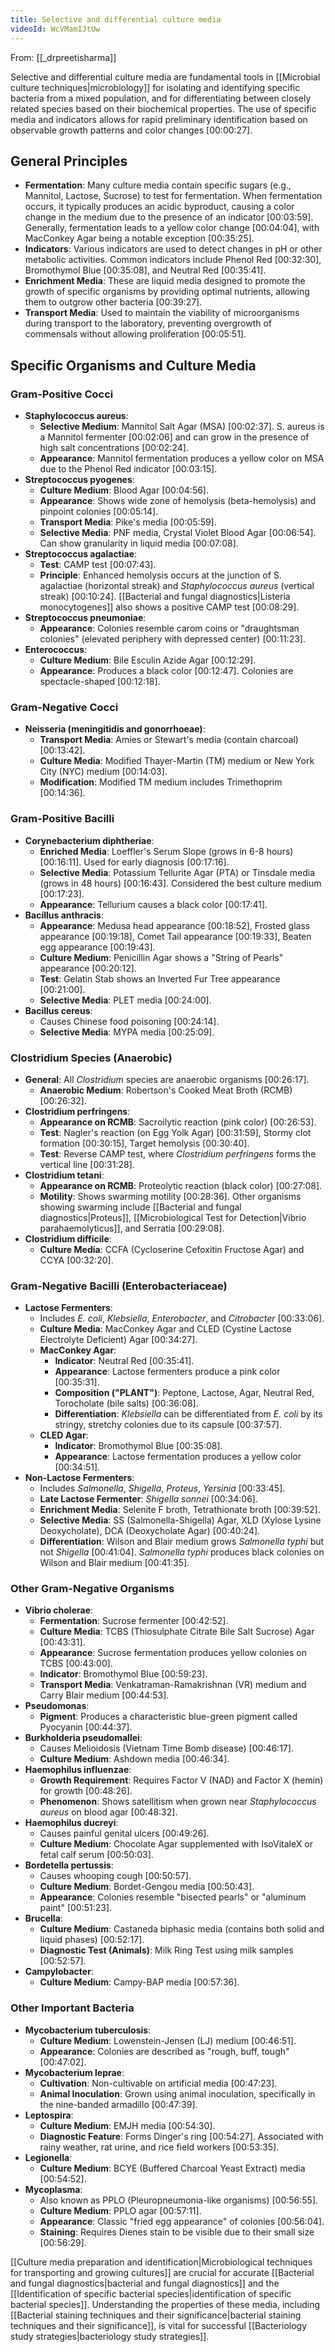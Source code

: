 ```yaml
---
title: Selective and differential culture media
videoId: WcVMamIJtUw
---
```


From: [[_drpreetisharma]] <br/> 

Selective and differential culture media are fundamental tools in [[Microbial culture techniques|microbiology]] for isolating and identifying specific bacteria from a mixed population, and for differentiating between closely related species based on their biochemical properties. The use of specific media and indicators allows for rapid preliminary identification based on observable growth patterns and color changes <a class="yt-timestamp" data-t="00:00:27">[00:00:27]</a>.

## General Principles

*   **Fermentation**: Many culture media contain specific sugars (e.g., Mannitol, Lactose, Sucrose) to test for fermentation. When fermentation occurs, it typically produces an acidic byproduct, causing a color change in the medium due to the presence of an indicator <a class="yt-timestamp" data-t="00:03:59">[00:03:59]</a>. Generally, fermentation leads to a yellow color change <a class="yt-timestamp" data-t="00:04:04">[00:04:04]</a>, with MacConkey Agar being a notable exception <a class="yt-timestamp" data-t="00:35:25">[00:35:25]</a>.
*   **Indicators**: Various indicators are used to detect changes in pH or other metabolic activities. Common indicators include Phenol Red <a class="yt-timestamp" data-t="00:32:30">[00:32:30]</a>, Bromothymol Blue <a class="yt-timestamp" data-t="00:35:08">[00:35:08]</a>, and Neutral Red <a class="yt-timestamp" data-t="00:35:41">[00:35:41]</a>.
*   **Enrichment Media**: These are liquid media designed to promote the growth of specific organisms by providing optimal nutrients, allowing them to outgrow other bacteria <a class="yt-timestamp" data-t="00:39:27">[00:39:27]</a>.
*   **Transport Media**: Used to maintain the viability of microorganisms during transport to the laboratory, preventing overgrowth of commensals without allowing proliferation <a class="yt-timestamp" data-t="00:05:51">[00:05:51]</a>.

## Specific Organisms and Culture Media

### Gram-Positive Cocci

*   **Staphylococcus aureus**:
    *   **Selective Medium**: Mannitol Salt Agar (MSA) <a class="yt-timestamp" data-t="00:02:37">[00:02:37]</a>. S. aureus is a Mannitol fermenter <a class="yt-timestamp" data-t="00:02:06">[00:02:06]</a> and can grow in the presence of high salt concentrations <a class="yt-timestamp" data-t="00:02:24">[00:02:24]</a>.
    *   **Appearance**: Mannitol fermentation produces a yellow color on MSA due to the Phenol Red indicator <a class="yt-timestamp" data-t="00:03:15">[00:03:15]</a>.
*   **Streptococcus pyogenes**:
    *   **Culture Medium**: Blood Agar <a class="yt-timestamp" data-t="00:04:56">[00:04:56]</a>.
    *   **Appearance**: Shows wide zone of hemolysis (beta-hemolysis) and pinpoint colonies <a class="yt-timestamp" data-t="00:05:14">[00:05:14]</a>.
    *   **Transport Media**: Pike's media <a class="yt-timestamp" data-t="00:05:59">[00:05:59]</a>.
    *   **Selective Media**: PNF media, Crystal Violet Blood Agar <a class="yt-timestamp" data-t="00:06:54">[00:06:54]</a>. Can show granularity in liquid media <a class="yt-timestamp" data-t="00:07:08">[00:07:08]</a>.
*   **Streptococcus agalactiae**:
    *   **Test**: CAMP test <a class="yt-timestamp" data-t="00:07:43">[00:07:43]</a>.
    *   **Principle**: Enhanced hemolysis occurs at the junction of S. agalactiae (horizontal streak) and *Staphylococcus aureus* (vertical streak) <a class="yt-timestamp" data-t="00:10:24">[00:10:24]</a>. [[Bacterial and fungal diagnostics|Listeria monocytogenes]] also shows a positive CAMP test <a class="yt-timestamp" data-t="00:08:29">[00:08:29]</a>.
*   **Streptococcus pneumoniae**:
    *   **Appearance**: Colonies resemble carom coins or "draughtsman colonies" (elevated periphery with depressed center) <a class="yt-timestamp" data-t="00:11:23">[00:11:23]</a>.
*   **Enterococcus**:
    *   **Culture Medium**: Bile Esculin Azide Agar <a class="yt-timestamp" data-t="00:12:29">[00:12:29]</a>.
    *   **Appearance**: Produces a black color <a class="yt-timestamp" data-t="00:12:47">[00:12:47]</a>. Colonies are spectacle-shaped <a class="yt-timestamp" data-t="00:12:18">[00:12:18]</a>.

### Gram-Negative Cocci

*   **Neisseria (meningitidis and gonorrhoeae)**:
    *   **Transport Media**: Amies or Stewart's media (contain charcoal) <a class="yt-timestamp" data-t="00:13:42">[00:13:42]</a>.
    *   **Culture Media**: Modified Thayer-Martin (TM) medium or New York City (NYC) medium <a class="yt-timestamp" data-t="00:14:03">[00:14:03]</a>.
    *   **Modification**: Modified TM medium includes Trimethoprim <a class="yt-timestamp" data-t="00:14:36">[00:14:36]</a>.

### Gram-Positive Bacilli

*   **Corynebacterium diphtheriae**:
    *   **Enriched Media**: Loeffler's Serum Slope (grows in 6-8 hours) <a class="yt-timestamp" data-t="00:16:11">[00:16:11]</a>. Used for early diagnosis <a class="yt-timestamp" data-t="00:17:16">[00:17:16]</a>.
    *   **Selective Media**: Potassium Tellurite Agar (PTA) or Tinsdale media (grows in 48 hours) <a class="yt-timestamp" data-t="00:16:43">[00:16:43]</a>. Considered the best culture medium <a class="yt-timestamp" data-t="00:17:23">[00:17:23]</a>.
    *   **Appearance**: Tellurium causes a black color <a class="yt-timestamp" data-t="00:17:41">[00:17:41]</a>.
*   **Bacillus anthracis**:
    *   **Appearance**: Medusa head appearance <a class="yt-timestamp" data-t="00:18:52">[00:18:52]</a>, Frosted glass appearance <a class="yt-timestamp" data-t="00:19:18">[00:19:18]</a>, Comet Tail appearance <a class="yt-timestamp" data-t="00:19:33">[00:19:33]</a>, Beaten egg appearance <a class="yt-timestamp" data-t="00:19:43">[00:19:43]</a>.
    *   **Culture Medium**: Penicillin Agar shows a "String of Pearls" appearance <a class="yt-timestamp" data-t="00:20:12">[00:20:12]</a>.
    *   **Test**: Gelatin Stab shows an Inverted Fur Tree appearance <a class="yt-timestamp" data-t="00:21:00">[00:21:00]</a>.
    *   **Selective Media**: PLET media <a class="yt-timestamp" data-t="00:24:00">[00:24:00]</a>.
*   **Bacillus cereus**:
    *   Causes Chinese food poisoning <a class="yt-timestamp" data-t="00:24:14">[00:24:14]</a>.
    *   **Selective Media**: MYPA media <a class="yt-timestamp" data-t="0:25:09">[00:25:09]</a>.

### Clostridium Species (Anaerobic)

*   **General**: All *Clostridium* species are anaerobic organisms <a class="yt-timestamp" data-t="00:26:17">[00:26:17]</a>.
    *   **Anaerobic Medium**: Robertson's Cooked Meat Broth (RCMB) <a class="yt-timestamp" data-t="00:26:32">[00:26:32]</a>.
*   **Clostridium perfringens**:
    *   **Appearance on RCMB**: Sacroilytic reaction (pink color) <a class="yt-timestamp" data-t="00:26:53">[00:26:53]</a>.
    *   **Test**: Nagler's reaction (on Egg Yolk Agar) <a class="yt-timestamp" data-t="00:31:59">[00:31:59]</a>, Stormy clot formation <a class="yt-timestamp" data-t="00:30:15">[00:30:15]</a>, Target hemolysis <a class="yt-timestamp" data-t="00:30:40">[00:30:40]</a>.
    *   **Test**: Reverse CAMP test, where *Clostridium perfringens* forms the vertical line <a class="yt-timestamp" data-t="00:31:28">[00:31:28]</a>.
*   **Clostridium tetani**:
    *   **Appearance on RCMB**: Proteolytic reaction (black color) <a class="yt-timestamp" data-t="00:27:08">[00:27:08]</a>.
    *   **Motility**: Shows swarming motility <a class="yt-timestamp" data-t="00:28:36">[00:28:36]</a>. Other organisms showing swarming include [[Bacterial and fungal diagnostics|Proteus]], [[Microbiological Test for Detection|Vibrio parahaemolyticus]], and Serratia <a class="yt-timestamp" data-t="00:29:08">[00:29:08]</a>.
*   **Clostridium difficile**:
    *   **Culture Media**: CCFA (Cycloserine Cefoxitin Fructose Agar) and CCYA <a class="yt-timestamp" data-t="00:32:20">[00:32:20]</a>.

### Gram-Negative Bacilli (Enterobacteriaceae)

*   **Lactose Fermenters**:
    *   Includes *E. coli*, *Klebsiella*, *Enterobacter*, and *Citrobacter* <a class="yt-timestamp" data-t="00:33:06">[00:33:06]</a>.
    *   **Culture Media**: MacConkey Agar and CLED (Cystine Lactose Electrolyte Deficient) Agar <a class="yt-timestamp" data-t="00:34:27">[00:34:27]</a>.
    *   **MacConkey Agar**:
        *   **Indicator**: Neutral Red <a class="yt-timestamp" data-t="00:35:41">[00:35:41]</a>.
        *   **Appearance**: Lactose fermenters produce a pink color <a class="yt-timestamp" data-t="00:35:31">[00:35:31]</a>.
        *   **Composition ("PLANT")**: Peptone, Lactose, Agar, Neutral Red, Torocholate (bile salts) <a class="yt-timestamp" data-t="00:36:08">[00:36:08]</a>.
        *   **Differentiation**: *Klebsiella* can be differentiated from *E. coli* by its stringy, stretchy colonies due to its capsule <a class="yt-timestamp" data-t="00:37:57">[00:37:57]</a>.
    *   **CLED Agar**:
        *   **Indicator**: Bromothymol Blue <a class="yt-timestamp" data-t="00:35:08">[00:35:08]</a>.
        *   **Appearance**: Lactose fermentation produces a yellow color <a class="yt-timestamp" data-t="00:34:51">[00:34:51]</a>.
*   **Non-Lactose Fermenters**:
    *   Includes *Salmonella*, *Shigella*, *Proteus*, *Yersinia* <a class="yt-timestamp" data-t="00:33:45">[00:33:45]</a>.
    *   **Late Lactose Fermenter**: *Shigella sonnei* <a class="yt-timestamp" data-t="00:34:06">[00:34:06]</a>.
    *   **Enrichment Media**: Selenite F broth, Tetrathionate broth <a class="yt-timestamp" data-t="00:39:52">[00:39:52]</a>.
    *   **Selective Media**: SS (Salmonella-Shigella) Agar, XLD (Xylose Lysine Deoxycholate), DCA (Deoxycholate Agar) <a class="yt-timestamp" data-t="00:40:24">[00:40:24]</a>.
    *   **Differentiation**: Wilson and Blair medium grows *Salmonella typhi* but not *Shigella* <a class="yt-timestamp" data-t="00:41:04">[00:41:04]</a>. *Salmonella typhi* produces black colonies on Wilson and Blair medium <a class="yt-timestamp" data-t="00:41:35">[00:41:35]</a>.

### Other Gram-Negative Organisms

*   **Vibrio cholerae**:
    *   **Fermentation**: Sucrose fermenter <a class="yt-timestamp" data-t="00:42:52">[00:42:52]</a>.
    *   **Culture Media**: TCBS (Thiosulphate Citrate Bile Salt Sucrose) Agar <a class="yt-timestamp" data-t="00:43:31">[00:43:31]</a>.
    *   **Appearance**: Sucrose fermentation produces yellow colonies on TCBS <a class="yt-timestamp" data-t="00:43:00">[00:43:00]</a>.
    *   **Indicator**: Bromothymol Blue <a class="yt-timestamp" data-t="00:59:23">[00:59:23]</a>.
    *   **Transport Media**: Venkatraman-Ramakrishnan (VR) medium and Carry Blair medium <a class="yt-timestamp" data-t="00:44:53">[00:44:53]</a>.
*   **Pseudomonas**:
    *   **Pigment**: Produces a characteristic blue-green pigment called Pyocyanin <a class="yt-timestamp" data-t="00:44:37">[00:44:37]</a>.
*   **Burkholderia pseudomallei**:
    *   Causes Melioidosis (Vietnam Time Bomb disease) <a class="yt-timestamp" data-t="00:46:17">[00:46:17]</a>.
    *   **Culture Medium**: Ashdown media <a class="yt-timestamp" data-t="00:46:34">[00:46:34]</a>.
*   **Haemophilus influenzae**:
    *   **Growth Requirement**: Requires Factor V (NAD) and Factor X (hemin) for growth <a class="yt-timestamp" data-t="00:48:26">[00:48:26]</a>.
    *   **Phenomenon**: Shows satellitism when grown near *Staphylococcus aureus* on blood agar <a class="yt-timestamp" data-t="00:48:32">[00:48:32]</a>.
*   **Haemophilus ducreyi**:
    *   Causes painful genital ulcers <a class="yt-timestamp" data-t="00:49:26">[00:49:26]</a>.
    *   **Culture Medium**: Chocolate Agar supplemented with IsoVitaleX or fetal calf serum <a class="yt-timestamp" data-t="00:50:03">[00:50:03]</a>.
*   **Bordetella pertussis**:
    *   Causes whooping cough <a class="yt-timestamp" data-t="00:50:57">[00:50:57]</a>.
    *   **Culture Medium**: Bordet-Gengou media <a class="yt-timestamp" data-t="00:50:43">[00:50:43]</a>.
    *   **Appearance**: Colonies resemble "bisected pearls" or "aluminum paint" <a class="yt-timestamp" data-t="00:51:23">[00:51:23]</a>.
*   **Brucella**:
    *   **Culture Medium**: Castaneda biphasic media (contains both solid and liquid phases) <a class="yt-timestamp" data-t="00:52:17">[00:52:17]</a>.
    *   **Diagnostic Test (Animals)**: Milk Ring Test using milk samples <a class="yt-timestamp" data-t="00:52:57">[00:52:57]</a>.
*   **Campylobacter**:
    *   **Culture Medium**: Campy-BAP media <a class="yt-timestamp" data-t="00:57:36">[00:57:36]</a>.

### Other Important Bacteria

*   **Mycobacterium tuberculosis**:
    *   **Culture Medium**: Lowenstein-Jensen (LJ) medium <a class="yt-timestamp" data-t="00:46:51">[00:46:51]</a>.
    *   **Appearance**: Colonies are described as "rough, buff, tough" <a class="yt-timestamp" data-t="00:47:02">[00:47:02]</a>.
*   **Mycobacterium leprae**:
    *   **Cultivation**: Non-cultivable on artificial media <a class="yt-timestamp" data-t="00:47:23">[00:47:23]</a>.
    *   **Animal Inoculation**: Grown using animal inoculation, specifically in the nine-banded armadillo <a class="yt-timestamp" data-t="00:47:39">[00:47:39]</a>.
*   **Leptospira**:
    *   **Culture Medium**: EMJH media <a class="yt-timestamp" data-t="00:54:30">[00:54:30]</a>.
    *   **Diagnostic Feature**: Forms Dinger's ring <a class="yt-timestamp" data-t="00:54:27">[00:54:27]</a>. Associated with rainy weather, rat urine, and rice field workers <a class="yt-timestamp" data-t="00:53:35">[00:53:35]</a>.
*   **Legionella**:
    *   **Culture Medium**: BCYE (Buffered Charcoal Yeast Extract) media <a class="yt-timestamp" data-t="00:54:52">[00:54:52]</a>.
*   **Mycoplasma**:
    *   Also known as PPLO (Pleuropneumonia-like organisms) <a class="yt-timestamp" data-t="00:56:55">[00:56:55]</a>.
    *   **Culture Medium**: PPLO agar <a class="yt-timestamp" data-t="00:57:11">[00:57:11]</a>.
    *   **Appearance**: Classic "fried egg appearance" of colonies <a class="yt-timestamp" data-t="00:56:04">[00:56:04]</a>.
    *   **Staining**: Requires Dienes stain to be visible due to their small size <a class="yt-timestamp" data-t="00:56:29">[00:56:29]</a>.

[[Culture media preparation and identification|Microbiological techniques for transporting and growing cultures]] are crucial for accurate [[Bacterial and fungal diagnostics|bacterial and fungal diagnostics]] and the [[Identification of specific bacterial species|identification of specific bacterial species]]. Understanding the properties of these media, including [[Bacterial staining techniques and their significance|bacterial staining techniques and their significance]], is vital for successful [[Bacteriology study strategies|bacteriology study strategies]].